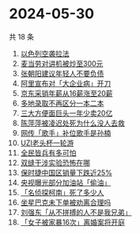 # 2024-05-30

共 18 条

<!-- BEGIN ZHIHUSEARCH -->
<!-- 最后更新时间 Thu May 30 2024 12:16:28 GMT+0800 (China Standard Time) -->
1. [以色列空袭拉法](https://www.zhihu.com/search?q=以色列空袭拉法)
1. [麦当劳对讲机被炒至300元](https://www.zhihu.com/search?q=麦当劳对讲机被炒至300元)
1. [张朝阳建议年轻人不要负债](https://www.zhihu.com/search?q=张朝阳建议年轻人不要负债)
1. [阿里宣布对「大企业病」开刀](https://www.zhihu.com/search?q=阿里宣布对「大企业病」开刀)
1. [京东采销年薪从16薪涨至20薪](https://www.zhihu.com/search?q=京东采销年薪从16薪涨至20薪)
1. [多地录取不再区分一本二本](https://www.zhihu.com/search?q=多地录取不再区分一本二本)
1. [三大方便面巨头一年少卖20亿](https://www.zhihu.com/search?q=三大方便面巨头一年少卖20亿)
1. [陈萍萍被凌迟处死为什么没人去救](https://www.zhihu.com/search?q=陈萍萍被凌迟处死为什么没人去救)
1. [网传「歌手」补位歌手是孙楠](https://www.zhihu.com/search?q=网传「歌手」补位歌手是孙楠)
1. [UZI老头杯一轮游](https://www.zhihu.com/search?q=UZI老头杯一轮游)
1. [全民皆兵有多可怕](https://www.zhihu.com/search?q=全民皆兵有多可怕)
1. [双缝干涉实验恐怖在哪](https://www.zhihu.com/search?q=双缝干涉实验恐怖在哪)
1. [保时捷中国区销量下跌近25%](https://www.zhihu.com/search?q=保时捷中国区销量下跌近25%)
1. [央视曝光部分加油站「偷油」](https://www.zhihu.com/search?q=央视曝光部分加油站「偷油」)
1. [「名侦探柯南」死了多少人](https://www.zhihu.com/search?q=「名侦探柯南」死了多少人)
1. [坐星巴克未下单被劝离合理吗](https://www.zhihu.com/search?q=坐星巴克未下单被劝离合理吗)
1. [刘强东「从不拼搏的人不是我兄弟」](https://www.zhihu.com/search?q=刘强东「从不拼搏的人不是我兄弟」)
1. [「女子被家暴16次」离婚案将开庭](https://www.zhihu.com/search?q=「女子被家暴16次」离婚案将开庭)
<!-- END ZHIHUSEARCH -->
